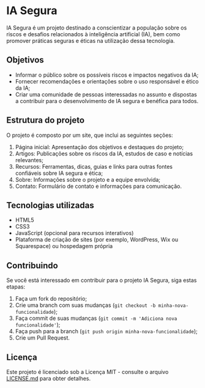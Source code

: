 # IA Segura

IA Segura é um projeto destinado a conscientizar a população sobre os riscos e desafios relacionados à inteligência artificial (IA), bem como promover práticas seguras e éticas na utilização dessa tecnologia.

## Objetivos

- Informar o público sobre os possíveis riscos e impactos negativos da IA;
- Fornecer recomendações e orientações sobre o uso responsável e ético da IA;
- Criar uma comunidade de pessoas interessadas no assunto e dispostas a contribuir para o desenvolvimento de IA segura e benéfica para todos.

## Estrutura do projeto

O projeto é composto por um site, que inclui as seguintes seções:

1. Página inicial: Apresentação dos objetivos e destaques do projeto;
2. Artigos: Publicações sobre os riscos da IA, estudos de caso e notícias relevantes;
3. Recursos: Ferramentas, dicas, guias e links para outras fontes confiáveis sobre IA segura e ética;
4. Sobre: Informações sobre o projeto e a equipe envolvida;
5. Contato: Formulário de contato e informações para comunicação.

## Tecnologias utilizadas

- HTML5
- CSS3
- JavaScript (opcional para recursos interativos)
- Plataforma de criação de sites (por exemplo, WordPress, Wix ou Squarespace) ou hospedagem própria

## Contribuindo

Se você está interessado em contribuir para o projeto IA Segura, siga estas etapas:

1. Faça um fork do repositório;
2. Crie uma branch com suas mudanças (`git checkout -b minha-nova-funcionalidade`);
3. Faça commit de suas mudanças (`git commit -m 'Adiciona nova funcionalidade'`);
4. Faça push para a branch (`git push origin minha-nova-funcionalidade`);
5. Crie um Pull Request.

## Licença

Este projeto é licenciado sob a Licença MIT - consulte o arquivo [LICENSE.md](LICENSE.md) para obter detalhes.
